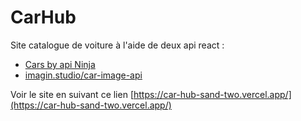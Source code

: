 # CarHub

Site catalogue de voiture à l'aide de deux api react : 
- [Cars by api Ninja](https://rapidapi.com/apininjas/api/cars-by-api-ninjas)
- [imagin.studio/car-image-api](https://www.imagin.studio/car-image-api)

Voir le site en suivant ce lien [https://car-hub-sand-two.vercel.app/](https://car-hub-sand-two.vercel.app/)
